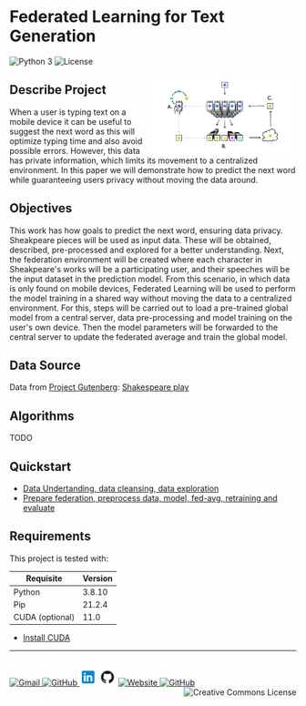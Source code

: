 # Federated Learning for Text Generation
![Python 3](https://img.shields.io/badge/Python-3-red.svg)
![License](https://img.shields.io/badge/Code%20License-MIT-red.svg)

<img src="references/flow_fl.png" align="right" height=auto width=50%/>

## Describe Project
When a user is typing text on a mobile device it can be useful to suggest the next word as this will optimize typing time and also avoid possible errors. However, this data has private information, which limits its movement to a centralized environment. In this paper we will demonstrate how to predict the next word while guaranteeing users privacy without moving the data around.

## Objectives
This work has how goals to predict the next word, ensuring data privacy. Sheakpeare pieces will be used as input data. These will be obtained, described, pre-processed and explored for a better understanding. Next, the federation environment will be created where each character in Sheakpeare's works will be a participating user, and their speeches will be the input dataset in the prediction model. From this scenario, in which data is only found on mobile devices, Federated Learning will be used to perform the model training in a shared way without moving the data to a centralized environment. For this, steps will be carried out to load a pre-trained global model from a central server, data pre-processing and model training on the user's own device. Then the model parameters will be forwarded to the central server to update the federated average and train the global model.

## Data Source
Data from [Project Gutenberg](https://www.gutenberg.org/): [Shakespeare play](http://www.gutenberg.org/files/100/old/1994-01-100.zip)

## Algorithms
TODO

## Quickstart
- [Data Undertanding, data cleansing, data exploration](https://github.com/brunocampos01/federated-Learning-for-text-generation/tree/master/notebooks)
- [Prepare federation, preprocess data, model, fed-avg, retraining and evaluate](https://github.com/brunocampos01/federated-Learning-for-text-generation/tree/master/notebooks)

## Requirements
This project is tested with:

| Requisite      | Version  |
|----------------|----------|
| Python         | 3.8.10   |
| Pip            | 21.2.4   |
| CUDA (optional)| 11.0     |

- [Install CUDA](https://www.tensorflow.org/install/gpu#install_cuda_with_apt)


---


<p  align="left">
<br/>
<a href="mailto:brunocampos01@gmail.com" target="_blank"><img src="https://github.com/brunocampos01/devops/blob/master/images/email.png" alt="Gmail" width="30">
</a>
<a href="https://stackoverflow.com/users/8329698/bruno-campos" target="_blank"><img src="https://github.com/brunocampos01/devops/blob/master/images/stackoverflow.png" alt="GitHub" width="30">
</a>
<a href="https://www.linkedin.com/in/brunocampos01" target="_blank"><img src="https://github.com/brunocampos01/devops/blob/master/images/linkedin.png" alt="LinkedIn" width="30"></a>
<a href="https://github.com/brunocampos01" target="_blank"><img src="https://github.com/brunocampos01/devops/blob/master/images/github.png" alt="GitHub" width="30"></a>
<a href="https://brunocampos01.netlify.app/" target="_blank"><img src="https://github.com/brunocampos01/devops/blob/master/images/blog.png" alt="Website" width="30">
</a>
<a href="https://medium.com/@brunocampos01" target="_blank"><img src="https://github.com/brunocampos01/devops/blob/master/images/medium.png" alt="GitHub" width="30">
</a>
<a rel="license" href="http://creativecommons.org/licenses/by-sa/4.0/"><img alt="Creative Commons License" style="border-width:0" src="https://i.creativecommons.org/l/by-sa/4.0/88x31.png",  align="right" /></a><br/>
</p>
